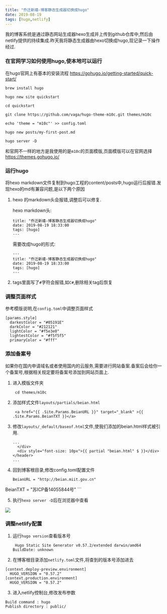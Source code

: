 ```yaml
---
title: "乔迁新禧-博客静态生成器切换成hugo"
date: 2019-08-19
tags: [hugo,netlify]
---
```


我的博客系统是通过静态网站生成器hexo生成并上传到github仓库中,然后由netlify提供的持续集成.昨天我将静态生成器由hexo切换成hugo,现记录一下操作经过.

### 在官网学习如何使用hugo,使本地可以运行

在hugo官网上有基本的安装流程 https://gohugo.io/getting-started/quick-start/

```
brew install hugo

hugo new site quickstart

cd quickstart

git clone https://github.com/vaga/hugo-theme-m10c.git themes/m10c

echo 'theme = "m10c"' >> config.toml

hugo new posts/my-first-post.md

hugo server -D
```

和官网不一样的地方是我使用的是`m10c`的页面模版,页面模版可以在官网选择 https://themes.gohugo.io/

### 运行hugo

将hexo markdown文件复制到hugo工程的content/posts中,hugo运行后报错.发现hexo的md有兼容问题,是以下两个原因

1. hexo 的markdown头会报错,调整后可以修复.
    
    hexo markdown头:
    
    ```
    title: "乔迁新禧-博客静态生成器切换成hugo"
    date: 2019-08-19 18:33:00
    tags: [hugo]
    ---
    ```
    需要改成hugo的形式:
    
    ```
    ---
    title: "乔迁新禧-博客静态生成器切换成hugo"
    date: 2019-08-19 18:33:00
    tags: [hugo]
    ---
    ```

2. tags里面写了`#`字符会报错,如`C#`,删除相关tag后恢复

### 调整页面样式

参考模版说明,在`config.toml`中调整页面样式

```
[params.style]
  darkestColor = "#05191E"
  darkColor = "#212121"
  lightColor = "#f5e3e0"
  lightestColor = "#f5f5f5"
  primaryColor = "#fff"
```

### 添加备案号

如果你在国内申请域名或者使用国内的云服务,需要进行网站备案.备案后会给你一个备案号,根据相关规定要将备案号添加到网站页面上.

1. 进入模版文件夹

        cd themes/m10c

2. 添加样式文件`layouts/partials/beian.html`
    
    ```
     <a href="{{ .Site.Params.BeianURL }}" target="_blank" >{{ .Site.Params.BeianTXT }}</a>
    ```
    
3. 修改`layouts/_default/baseof.html`文件,使我们添加的beian.html样式被引用.

    ```
    ...
      </div>
      <div style="font-size: 10px">{{ partial "beian.html" $ }}</div>
    </header>
    ...
    ```
    
4. 回到博客根目录,修改config.toml配置文件
    
    ```
    BeianURL = "http://beian.miit.gov.cn"
  BeianTXT = "苏ICP备14055844号"
    ```
    
5. 执行`hexo server -D`后在浏览器中查看

![](https://img.geyuxu.com/15662139748756.jpg)


### 调整netlify配置
	
1. 运行`hugo version`查看版本号

        Hugo Static Site Generator v0.57.2/extended darwin/amd64 BuildDate: unknown

2. 在博客根目录添加`netlify.toml`文件,将查到的版本号添加进去

```
[context.deploy-preview.environment]
  HUGO_VERSION = "0.57.2"
[context.production.environment]
  HUGO_VERSION = "0.57.2"
```

3. 进入netlify控制台,修改发布参数

```
Build command : hugo
Publish directory : public/
```


